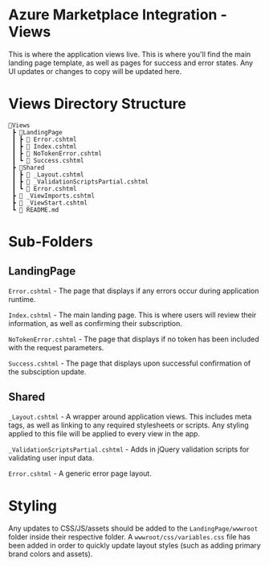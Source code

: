 ﻿# Azure Marketplace Integration - Views

This is where the application views live. This is where you'll find the main landing page template, as well as pages for success and error states. Any UI updates or changes to copy will be updated here.

# Views Directory Structure
```
📂Views
 ┣ 📂LandingPage
 ┃ ┣ 📜 Error.cshtml
 ┃ ┣ 📜 Index.cshtml
 ┃ ┣ 📜 NoTokenError.cshtml
 ┃ ┗ 📜 Success.cshtml
 ┣ 📂Shared
 ┃ ┣ 📜 _Layout.cshtml
 ┃ ┣ 📜 _ValidationScriptsPartial.cshtml
 ┃ ┗ 📜 Error.cshtml
 ┣ 📜 _ViewImports.cshtml
 ┣ 📜 _ViewStart.cshtml
 ┗ 📜 README.md
```

# Sub-Folders

## LandingPage

`Error.cshtml` - The page that displays if any errors occur during application runtime.

`Index.cshtml` - The main landing page. This is where users will review their information, as well as confirming their subscription.

`NoTokenError.cshtml` - The page that displays if no token has been included with the request parameters.

`Success.cshtml` - The page that displays upon successful confirmation of the subsciption update.

## Shared

`_Layout.cshtml` - A wrapper around application views. This includes meta tags, as well as linking to any required stylesheets or scripts. Any styling applied to this file will be applied to every view in the app.

`_ValidationScriptsPartial.cshtml` - Adds in jQuery validation scripts for validating user input data.

`Error.cshtml` - A generic error page layout.

# Styling

Any updates to CSS/JS/assets should be added to the `LandingPage/wwwroot` folder inside their respective folder. A `wwwroot/css/variables.css` file has been added in order to quickly update layout styles (such as adding primary brand colors and assets).